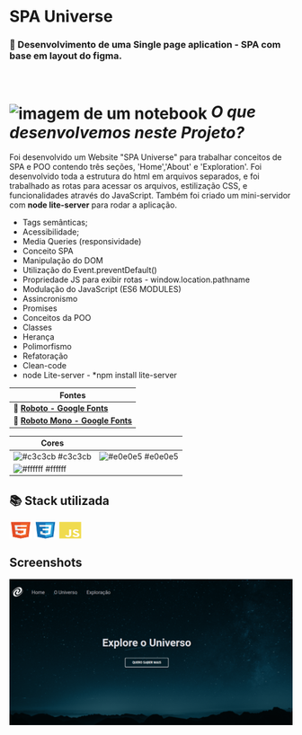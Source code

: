 # **SPA Universe**

### 📌 Desenvolvimento de uma **Single page aplication - SPA** com base em layout do figma.

# <br><img src="https://imgur.com/VhTBbHg.png" alt="imagem de um notebook" align="center" width="30px"> _**O que desenvolvemos neste Projeto?**_

 Foi desenvolvido um Website "SPA Universe" para trabalhar conceitos de SPA e POO contendo três seções, 'Home','About' e 'Exploration'. Foi desenvolvido toda a estrutura do html em arquivos separados, e foi trabalhado as rotas para acessar os arquivos, estilização CSS, e funcionalidades através do JavaScript. Também foi criado um mini-servidor com **node lite-server** para rodar a aplicação.


-  Tags semânticas;
-  Acessibilidade;
-  Media Queries (responsividade)
-  Conceito SPA
-  Manipulação do DOM
-  Utilização do Event.preventDefault()
-  Propriedade JS para exibir rotas - window.location.pathname
-  Modulação do JavaScript (ES6 MODULES)
-  Assincronismo 
-  Promises
-  Conceitos da POO
-  Classes
-  Herança
-  Polimorfismo
-  Refatoração
-  Clean-code
-  node Lite-server - *npm install lite-server

| **Fontes** |
| ----------------- | 
| 🔗 **[Roboto - Google Fonts](https://fonts.google.com/specimen/Roboto)** |
| 🔗 **[Roboto Mono - Google Fonts](https://fonts.google.com/specimen/Roboto+Mono)** |
    

| **Cores**               |                                                 |
| ----------------- | ---------------------------------------------------------------- |
| ![#c3c3cb](http://via.placeholder.com/12/c3c3cb?text=+) #c3c3cb       | ![#e0e0e5](http://via.placeholder.com/12/e0e0e5?text=+) #e0e0e5 |      
| ![#ffffff](http://via.placeholder.com/12/ffffff?text=+) #ffffff    |      | 

## 📚 Stack utilizada

<div style="display: inline-block">
  <img align="center" alt="Logo HTML5" height="30" width="40" src="https://raw.githubusercontent.com/devicons/devicon/master/icons/html5/html5-original.svg">
  <img align="center" alt="Logo CSS3" height="30" width="40" src="https://raw.githubusercontent.com/devicons/devicon/master/icons/css3/css3-original.svg">
  <img align="center" alt="Logo JavaScript" height="30" width="40" src="https://raw.githubusercontent.com/devicons/devicon/master/icons/javascript/javascript-plain.svg">
</div>


## Screenshots

<img src="./assets/images/spa-universe.png">